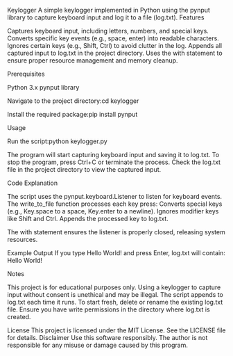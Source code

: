 Keylogger
A simple keylogger implemented in Python using the pynput library to capture keyboard input and log it to a file (log.txt).
Features

Captures keyboard input, including letters, numbers, and special keys.
Converts specific key events (e.g., space, enter) into readable characters.
Ignores certain keys (e.g., Shift, Ctrl) to avoid clutter in the log.
Appends all captured input to log.txt in the project directory.
Uses the with statement to ensure proper resource management and memory cleanup.

Prerequisites

Python 3.x
pynput library


Navigate to the project directory:cd keylogger


Install the required package:pip install pynput



Usage

Run the script:python keylogger.py


The program will start capturing keyboard input and saving it to log.txt.
To stop the program, press Ctrl+C or terminate the process.
Check the log.txt file in the project directory to view the captured input.

Code Explanation

The script uses the pynput.keyboard.Listener to listen for keyboard events.
The write_to_file function processes each key press:
Converts special keys (e.g., Key.space to a space, Key.enter to a newline).
Ignores modifier keys like Shift and Ctrl.
Appends the processed key to log.txt.


The with statement ensures the listener is properly closed, releasing system resources.

Example Output
If you type Hello World! and press Enter, log.txt will contain:
Hello World!

Notes

This project is for educational purposes only. Using a keylogger to capture input without consent is unethical and may be illegal.
The script appends to log.txt each time it runs. To start fresh, delete or rename the existing log.txt file.
Ensure you have write permissions in the directory where log.txt is created.

License
This project is licensed under the MIT License. See the LICENSE file for details.
Disclaimer
Use this software responsibly. The author is not responsible for any misuse or damage caused by this program.
